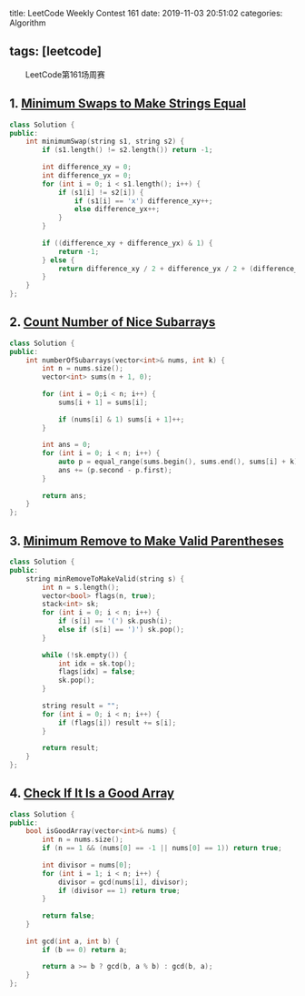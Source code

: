 title: LeetCode Weekly Contest 161
date: 2019-11-03 20:51:02
categories: Algorithm

tags: [leetcode]
---
　　LeetCode第161场周赛
<!-- more -->

## 1. [Minimum Swaps to Make Strings Equal](https://leetcode.com/contest/weekly-contest-161/problems/minimum-swaps-to-make-strings-equal)

```C++
class Solution {
public:
    int minimumSwap(string s1, string s2) {
        if (s1.length() != s2.length()) return -1;
        
        int difference_xy = 0;
        int difference_yx = 0;
        for (int i = 0; i < s1.length(); i++) {
            if (s1[i] != s2[i]) {
                if (s1[i] == 'x') difference_xy++;
                else difference_yx++;
            }
        }
        
        if ((difference_xy + difference_yx) & 1) {
            return -1;
        } else {
            return difference_xy / 2 + difference_yx / 2 + (difference_xy % 2) * 2;
        }
    }
};
```



## 2. [Count Number of Nice Subarrays](https://leetcode.com/contest/weekly-contest-161/problems/count-number-of-nice-subarrays)

```C++
class Solution {
public:
    int numberOfSubarrays(vector<int>& nums, int k) {
        int n = nums.size();
        vector<int> sums(n + 1, 0);
        
        for (int i = 0;i < n; i++) {
            sums[i + 1] = sums[i];
            
            if (nums[i] & 1) sums[i + 1]++;
        }
        
        int ans = 0;
        for (int i = 0; i < n; i++) {
            auto p = equal_range(sums.begin(), sums.end(), sums[i] + k);
            ans += (p.second - p.first);
        }
        
        return ans;
    }
};
```



## 3. [Minimum Remove to Make Valid Parentheses](https://leetcode.com/contest/weekly-contest-161/problems/minimum-remove-to-make-valid-parentheses)

```C++
class Solution {
public:
    string minRemoveToMakeValid(string s) {
        int n = s.length();
        vector<bool> flags(n, true);
        stack<int> sk;
        for (int i = 0; i < n; i++) {
            if (s[i] == '(') sk.push(i);
            else if (s[i] == ')') sk.pop();
        }
        
        while (!sk.empty()) {
            int idx = sk.top();
            flags[idx] = false;
            sk.pop();
        }
        
        string result = "";
        for (int i = 0; i < n; i++) {
            if (flags[i]) result += s[i];
        }
        
        return result;
    }
};
```



## 4. [Check If It Is a Good Array](https://leetcode.com/contest/weekly-contest-161/problems/check-if-it-is-a-good-array)

```C++
class Solution {
public:
    bool isGoodArray(vector<int>& nums) {
        int n = nums.size();
        if (n == 1 && (nums[0] == -1 || nums[0] == 1)) return true;
        
        int divisor = nums[0];
        for (int i = 1; i < n; i++) {
            divisor = gcd(nums[i], divisor);
            if (divisor == 1) return true;
        }
        
        return false;
    }
    
    int gcd(int a, int b) {
        if (b == 0) return a;
        
        return a >= b ? gcd(b, a % b) : gcd(b, a);
    }
};
```